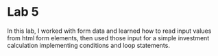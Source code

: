 # Lab 5
In this lab, I worked with form data and learned how to read input values from html form elements, then used those input for a simple investment calculation implementing conditions and loop statements. 